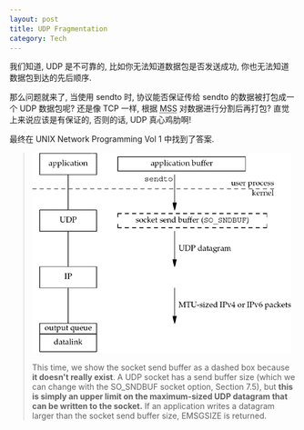 ```yaml
---
layout: post
title: UDP Fragmentation
category: Tech
---
```

我们知道, UDP 是不可靠的, 
比如你无法知道数据包是否发送成功, 你也无法知道数据包到达的先后顺序.

那么问题就来了, 当使用 sendto 时,
协议能否保证传给 sendto 的数据被打包成一个 UDP 数据包呢?
还是像 TCP 一样, 根据 <acronym title="Maximum Segment Size">MSS</acronym> 对数据进行分割后再打包?
直觉上来说应该是有保证的, 否则的话, UDP 真心鸡肋啊!

最终在 UNIX Network Programming Vol 1 中找到了答案.

> <img src="./images/20140315.png" />
> 
> This time, we show the socket send buffer as a dashed box because **it doesn't really
> exist**. A UDP socket has a send buffer size (which we can change with the SO_SNDBUF
> socket option, Section 7.5), but **this is simply an upper limit on the maximum-sized
> UDP datagram that can be written to the socket.** If an application writes a datagram
> larger than the socket send buffer size, EMSGSIZE is returned. 
